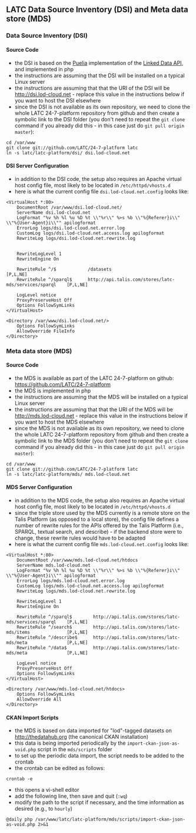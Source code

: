 ## LATC Data Source Inventory (DSI) and Meta data store (MDS)

### Data Source Inventory (DSI) ###

#### Source Code ####

- the DSI is based on the [Puelia](https://code.google.com/p/puelia-php/) implementation of the [Linked Data API](http://code.google.com/p/linked-data-api/), and implemented in php
- the instructions are assuming that the DSI will be installed on a typical Linux server
- the instructions are assuming that that the URI of the DSI will be http://dsi.lod-cloud.net - replace this value in the instructions below if you want to host the DSI elsewhere
- since the DSI is not available as its own repository, we need to clone the whole LATC 24-7-platform repository from github and then create a symbolic link to the DSI folder (you don't need to repeat the ```git clone``` command if you already did this - in this case just do ```git pull origin master```):

```
cd /var/www
git clone git://github.com/LATC/24-7-platform latc
ln -s latc/latc-platform/dsi/ dsi.lod-cloud.net
```

#### DSI Server Configuration ####

- in addition to the DSI code, the setup also requires an Apache virtual host config file, most likely to be located in ```/etc/httpd/vhosts.d```
- here is what the current config file ```dsi.lod-cloud.net.config``` looks like:

```
<VirtualHost *:80>
    DocumentRoot /var/www/dsi.lod-cloud.net/
    ServerName dsi.lod-cloud.net
    LogFormat "%v %h %l %u %D %t \\"%r\\" %>s %b \\"%{Referer}i\\" \\"%{User-Agent}i\\"" apilogformat
    ErrorLog logs/dsi.lod-cloud.net.error.log
    CustomLog logs/dsi.lod-cloud.net.access.log apilogformat
    RewriteLog logs/dsi.lod-cloud.net.rewrite.log


    RewriteLogLevel 1
    RewriteEngine On

    RewriteRule ^/$            /datasets                                               [P,L,NE]
    RewriteRule ^/sparql$      http://api.talis.com/stores/latc-mds/services/sparql    [P,L,NE]

    LogLevel notice
    ProxyPreserveHost Off
    Options FollowSymLinks
</VirtualHost>

<Directory /var/www/dsi.lod-cloud.net/>
    Options FollowSymLinks
    AllowOverride FileInfo
</Directory>
```


### Meta data store (MDS) ###

#### Source Code ####

- the MDS is available as part of the LATC 24-7-platform on github: https://github.com/LATC/24-7-platform
- the MDS is implemented in php
- the instructions are assuming that the MDS will be installed on a typical Linux server
- the instructions are assuming that that the URI of the MDS will be http://mds.lod-cloud.net - replace this value in the instructions below if you want to host the MDS elsewhere
- since the MDS is not available as its own repository, we need to clone the whole LATC 24-7-platform repository from github and then create a symbolic link to the MDS folder (you don't need to repeat the ```git clone``` command if you already did this - in this case just do ```git pull origin master```):

```
cd /var/www
git clone git://github.com/LATC/24-7-platform latc
ln -s latc/latc-platform/mds/ mds.lod-cloud.net
```

#### MDS Server Configuration ####

- in addition to the MDS code, the setup also requires an Apache virtual host config file, most likely to be located in ```/etc/httpd/vhosts.d```
- since the triple store used by the MDS currently is a remote store on the Talis Platform (as opposed to a local store), the config file defines a number of rewrite rules for the APIs offered by the Talis Platform (i.e., SPARQL, textual search, and describe) - if the backend store were to change, these rewrite rules would have to be adapted
- here is what the current config file ```mds.lod-cloud.net.config``` looks like:

```
<VirtualHost *:80>
    DocumentRoot /var/www/mds.lod-cloud.net/htdocs
    ServerName mds.lod-cloud.net
    LogFormat "%v %h %l %u %D %t \\"%r\\" %>s %b \\"%{Referer}i\\" \\"%{User-Agent}i\\"" apilogformat
    ErrorLog logs/mds.lod-cloud.net.error.log
    CustomLog logs/mds.lod-cloud.net.access.log apilogformat
    RewriteLog logs/mds.lod-cloud.net.rewrite.log

    RewriteLogLevel 1
    RewriteEngine On

    RewriteRule ^/sparql$        http://api.talis.com/stores/latc-mds/services/sparql    [P,L,NE]
    RewriteRule ^/search$        http://api.talis.com/stores/latc-mds/items              [P,L,NE]
    RewriteRule ^/describe$      http://api.talis.com/stores/latc-mds/meta               [P,L,NE]
    RewriteRule ^/data$          http://api.talis.com/stores/latc-mds/meta               [P,L,NE]

    LogLevel notice
    ProxyPreserveHost Off
    Options FollowSymLinks
</VirtualHost>

<Directory /var/www/mds.lod-cloud.net/htdocs>
    Options FollowSymLinks
    AllowOverride All
</Directory>
```
#### CKAN Import Scripts ####

- the MDS is based on data imported for "lod"-tagged datasets on http://thedatahub.org (the canonical CKAN installation)
- this data is being imported periodically by the ```import-ckan-json-as-void.php``` script in the ```mds/scripts``` folder
- to set up the periodic data import, the script needs to be added to the crontab
- the crontab can be edited as follows:

```
crontab -e
```

- this opens a vi-shell editor
- add the following line, then save and quit (```:wq```)
- modify the path to the script if necessary, and the time information as desired (e.g., to ```hourly```)

```
@daily php /var/www/latc/latc-platform/mds/scripts/import-ckan-json-as-void.php 2>&1
```

